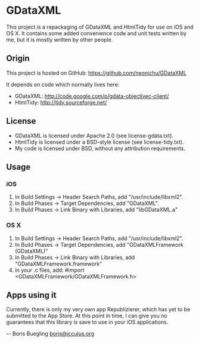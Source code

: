 # GDataXML

This project is a repackaging of GDataXML and HtmlTidy for use on iOS and OS X. It contains some added convenience code and unit tests written by
me, but it is mostly written by other people.

## Origin

This project is hosted on GitHub: https://github.com/neonichu/GDataXML

It depends on code which normally lives here:

* GDataXML: http://code.google.com/p/gdata-objectivec-client/
* HtmlTidy: http://tidy.sourceforge.net/

## License

* GDataXML is licensed under Apache 2.0 (see license-gdata.txt).
* HtmlTidy is licensed under a BSD-style license (see license-tidy.txt). 
* My code is licensed under BSD, without any attribution requirements.

## Usage

### iOS

1. In Build Settings -> Header Search Paths, add "/usr/include/libxml2".
2. In Build Phases -> Target Dependencies, add "GDataXML".
3. In Build Phases -> Link Binary with Libraries, add "libGDataXML.a"

### OS X

1. In Build Settings -> Header Search Paths, add "/usr/include/libxml2".
2. In Build Phases -> Target Dependencies, add "GDataXMLFramework (GDataXML)"
3. In Build Phases -> Link Binary with Libraries, add "GDataXMLFramework.framework"
4. In your .c files, add: #import <GDataXMLFramework/GDataXMLFramework.h>

## Apps using it

Currently, there is only my very own app Republizierer, which has yet to be
submitted to the App Store. At this point in time, I can give you no 
guarantees that this library is save to use in your iOS applications.

--
Boris Buegling <boris@icculus.org>
